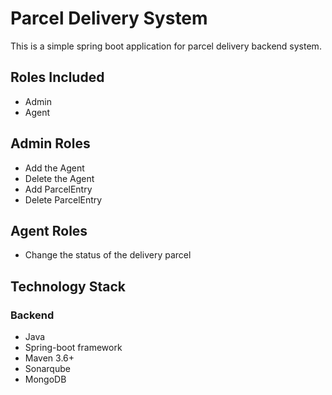 # Parcel Delivery System

This is a simple spring boot application for parcel delivery backend system.

## Roles Included
- Admin
- Agent

## Admin Roles
- Add the Agent
- Delete the Agent
- Add ParcelEntry
- Delete ParcelEntry

## Agent Roles
- Change the status of the delivery parcel

## Technology Stack

### Backend
- Java
- Spring-boot framework
- Maven 3.6+
- Sonarqube
- MongoDB





